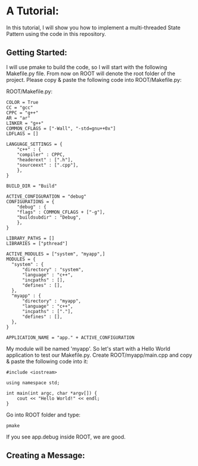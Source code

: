 A Tutorial:
===========

In this tutorial, I will show you how to implement a multi-threaded State Pattern using the code in this repository.

Getting Started:
----------------

I will use pmake to build the code, so I will start with the following Makefile.py file. From now on ROOT will denote
the root folder of the project. Please copy & paste the following code into ROOT/Makefile.py:

ROOT/Makefile.py:

    COLOR = True
    CC = "gcc"
    CPPC = "g++"
    AR = "ar"
    LINKER = "g++"
    COMMON_CFLAGS = ["-Wall", "-std=gnu++0x"]
    LDFLAGS = []
    
    LANGUAGE_SETTINGS = {  
        "c++" : { 
        "compiler" : CPPC,
        "headerext" : [".h"],
        "sourceext" : [".cpp"],
        },  
    }
    
    BUILD_DIR = "Build"
    
    ACTIVE_CONFIGURATION = "debug"
    CONFIGURATIONS = {
        "debug" : {
        "flags" : COMMON_CFLAGS + ["-g"],
        "buildsubdir" : "Debug",
        },
    }
    
    LIBRARY_PATHS = []
    LIBRARIES = ["pthread"]
    
    ACTIVE_MODULES = ["system", "myapp",]
    MODULES = {
      "system" : {
          "directory" : "system",
          "language" : "c++",
          "incpaths" : [],
          "defines" : [],
      },
      "myapp" : {
          "directory" : "myapp",
          "language" : "c++",
          "incpaths" : ["."],
          "defines" : [],
      },
    }
    
    APPLICATION_NAME = "app." + ACTIVE_CONFIGURATION

My module will be named 'myapp'. So let's start with a Hello World application to test our Makefile.py.
Create ROOT/myapp/main.cpp and copy & paste the following code into it:

    #include <iostream>
    
    using namespace std;
    
    int main(int argc, char *argv[]) {
        cout << "Hello World!" << endl;
    }

Go into ROOT folder and type:

    pmake

If you see app.debug inside ROOT, we are good.


Creating a Message:
-------------------

